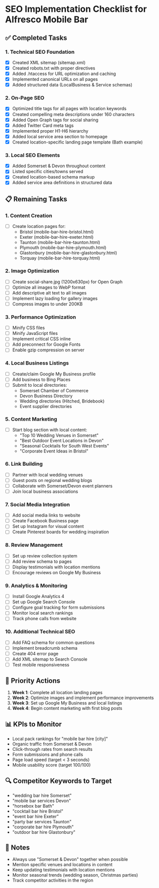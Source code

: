 # SEO Implementation Checklist for Alfresco Mobile Bar

## ✅ Completed Tasks

### 1. Technical SEO Foundation
- [x] Created XML sitemap (sitemap.xml)
- [x] Created robots.txt with proper directives
- [x] Added .htaccess for URL optimization and caching
- [x] Implemented canonical URLs on all pages
- [x] Added structured data (LocalBusiness & Service schemas)

### 2. On-Page SEO
- [x] Optimized title tags for all pages with location keywords
- [x] Created compelling meta descriptions under 160 characters
- [x] Added Open Graph tags for social sharing
- [x] Added Twitter Card meta tags
- [x] Implemented proper H1-H6 hierarchy
- [x] Added local service area section to homepage
- [x] Created location-specific landing page template (Bath example)

### 3. Local SEO Elements
- [x] Added Somerset & Devon throughout content
- [x] Listed specific cities/towns served
- [x] Created location-based schema markup
- [x] Added service area definitions in structured data

## 📋 Remaining Tasks

### 1. Content Creation
- [ ] Create location pages for:
  - Bristol (mobile-bar-hire-bristol.html)
  - Exeter (mobile-bar-hire-exeter.html)
  - Taunton (mobile-bar-hire-taunton.html)
  - Plymouth (mobile-bar-hire-plymouth.html)
  - Glastonbury (mobile-bar-hire-glastonbury.html)
  - Torquay (mobile-bar-hire-torquay.html)

### 2. Image Optimization
- [ ] Create social-share.jpg (1200x630px) for Open Graph
- [ ] Optimize all images to WebP format
- [ ] Add descriptive alt text to all images
- [ ] Implement lazy loading for gallery images
- [ ] Compress images to under 200KB

### 3. Performance Optimization
- [ ] Minify CSS files
- [ ] Minify JavaScript files
- [ ] Implement critical CSS inline
- [ ] Add preconnect for Google Fonts
- [ ] Enable gzip compression on server

### 4. Local Business Listings
- [ ] Create/claim Google My Business profile
- [ ] Add business to Bing Places
- [ ] Submit to local directories:
  - Somerset Chamber of Commerce
  - Devon Business Directory
  - Wedding directories (Hitched, Bridebook)
  - Event supplier directories

### 5. Content Marketing
- [ ] Start blog section with local content:
  - "Top 10 Wedding Venues in Somerset"
  - "Best Outdoor Event Locations in Devon"
  - "Seasonal Cocktails for South West Events"
  - "Corporate Event Ideas in Bristol"
  
### 6. Link Building
- [ ] Partner with local wedding venues
- [ ] Guest posts on regional wedding blogs
- [ ] Collaborate with Somerset/Devon event planners
- [ ] Join local business associations

### 7. Social Media Integration
- [ ] Add social media links to website
- [ ] Create Facebook Business page
- [ ] Set up Instagram for visual content
- [ ] Create Pinterest boards for wedding inspiration

### 8. Review Management
- [ ] Set up review collection system
- [ ] Add review schema to pages
- [ ] Display testimonials with location mentions
- [ ] Encourage reviews on Google My Business

### 9. Analytics & Monitoring
- [ ] Install Google Analytics 4
- [ ] Set up Google Search Console
- [ ] Configure goal tracking for form submissions
- [ ] Monitor local search rankings
- [ ] Track phone calls from website

### 10. Additional Technical SEO
- [ ] Add FAQ schema for common questions
- [ ] Implement breadcrumb schema
- [ ] Create 404 error page
- [ ] Add XML sitemap to Search Console
- [ ] Test mobile responsiveness

## 🎯 Priority Actions

1. **Week 1**: Complete all location landing pages
2. **Week 2**: Optimize images and implement performance improvements
3. **Week 3**: Set up Google My Business and local listings
4. **Week 4**: Begin content marketing with first blog posts

## 📊 KPIs to Monitor

- Local pack rankings for "mobile bar hire [city]"
- Organic traffic from Somerset & Devon
- Click-through rates from search results
- Form submissions and phone calls
- Page load speed (target < 3 seconds)
- Mobile usability score (target 100/100)

## 🔍 Competitor Keywords to Target

- "wedding bar hire Somerset"
- "mobile bar services Devon" 
- "horsebox bar Bath"
- "cocktail bar hire Bristol"
- "event bar hire Exeter"
- "party bar services Taunton"
- "corporate bar hire Plymouth"
- "outdoor bar hire Glastonbury"

## 📝 Notes

- Always use "Somerset & Devon" together when possible
- Mention specific venues and locations in content
- Keep updating testimonials with location mentions
- Monitor seasonal trends (wedding season, Christmas parties)
- Track competitor activities in the region